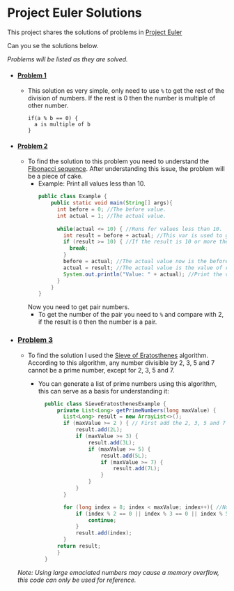 # Project Euler Solutions

This project shares the solutions of problems in [Project Euler](https://projecteuler.net/)

Can you se the solutions below.

_Problems will be listed as they are solved._

* #### [Problem 1](src/main/java/io/github/danildzambrana/projecteuler/problem1/Problem1.java)
    * This solution es very simple, only need to use `%` to get the rest of the division of numbers. If the rest is 0
      then the number is multiple of other number.
      ```
      if(a % b == 0) {
        a is multiple of b
      }
      ```
* #### [Problem 2](src/main/java/io/github/danildzambrana/projecteuler/problem2/Problem2.java)
    * To find the solution to this problem you need to understand
      the [Fibonacci sequence](https://en.wikipedia.org/wiki/Fibonacci_sequence). After understanding this issue, the
      problem will be a piece of cake.
        - Example:
          Print all values less than 10.
          ```java
          public class Example {
              public static void main(String[] args){
                int before = 0; //The before value.
                int actual = 1; //The actual value.
              
                while(actual <= 10) { //Runs for values less than 10.
                  int result = before + actual; //This var is used to generate the new value.
                  if (result >= 10) { //If the result is 10 or more then break the loop.
                    break;
                  }
                  before = actual; //The actual value now is the before value.
                  actual = result; //The actual value is the value of result.
                  System.out.println("Value: " + actual); //Print the value.
                }
              }
          }
          ```
      Now you need to get pair numbers.
        - To get the number of the pair you need to `%` and compare with 2, if the result is `0` then the number is a
          pair.
* ### [Problem 3](src/main/java/io/github/danildzambrana/projecteuler/problem3/Problem3.java)
    * To find the solution I used the [Sieve of Eratosthenes](https://en.wikipedia.org/wiki/Sieve_of_Eratosthenes)
      algorithm. According to this algorithm, any number divisible by 2, 3, 5 and 7 cannot be a prime number, except for
      2, 3, 5 and 7.

        - You can generate a list of prime numbers using this algorithm, this can serve as a basis for understanding it:
          ```java
            public class SieveEratosthenesExample {
                private List<Long> getPrimeNumbers(long maxValue) {
                  List<Long> result = new ArrayList<>();
                  if (maxValue >= 2 ) { // First add the 2, 3, 5 and 7 to the list if is necesary.
                      result.add(2L);
                      if (maxValue >= 3) {
                          result.add(3L);
                          if (maxValue >= 5) {
                              result.add(5L);
                              if (maxValue >= 7) {
                                  result.add(7L);
                              }
                          }
                      }
                  }
  
                  for (long index = 8; index < maxValue; index++){ //Now generate the prime numbers
                      if (index % 2 == 0 || index % 3 == 0 || index % 5 == 0 || index % 7 == 0) {
                          continue;
                      }
                      result.add(index);
                  }
                return result;
                }
            }
          ```
  _Note: Using large emaciated numbers may cause a memory overflow, this code can only be used for reference._

